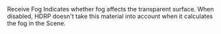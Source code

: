 <tr>
  <td></td>
  <td>Receive Fog</td>
  <td></td>
  <td>Indicates whether fog affects the transparent surface. When disabled, HDRP doesn't take this material into account when it calculates the fog in the Scene.</td>
</tr>